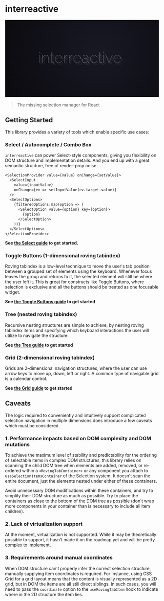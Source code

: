 # interreactive

![Logo image](media/logo.png)

> The missing selection manager for React

## Getting Started

This library provides a variety of tools which enable specific use cases:

### Select / Autocomplete / Combo Box

`interreactive` can power Select-style components, giving you flexibility on DOM structure and implementation details. And you end up with a great semantic structure, free of render-prop noise:

```tsx
<SelectionProvider value={value} onChange={setValue}>
  <SelectInput
    value={inputValue}
    onChange={ev => setInputValue(ev.target.value)}
  />
  <SelectOptions>
    {filteredOptions.map(option => (
      <SelectOption value={option} key={option}>
        {option}
      </SelectOption>
    ))}
  </SelectOptions>
</SelectionProvider>
```

**See [the Select guide](./guides/select.md) to get started.**

### Toggle Buttons (1-dimensional roving tabindex)

Roving tabindex is a low-level technique to move the user's tab position between a grouped set of elements using the keyboard. Whenever focus leaves the group and returns to it, the selected element will still be where the user left it. This is great for constructs like Toggle Buttons, where selection is exclusive and all the buttons should be treated as one focusable widget.

**See [the Toggle Buttons guide](./guides/toggle-buttons.md) to get started**

### Tree (nested roving tabindex)

Recursive nesting structures are simple to achieve, by nesting roving tabindex items and specifying which keyboard interactions the user will utilize to navigate the structure.

**See [the Tree guide](./guides/tree.md) to get started**

### Grid (2-dimensional roving tabindex)

Grids are 2-dimensional navigation structures, where the user can use arrow keys to move up, down, left or right. A common type of navigable grid is a calendar control.

**See [the Grid guide](./guides/grid.md) to get started**

## Caveats

The logic required to conveniently and intuitively support complicated selection navigation in multiple dimensions does introduce a few caveats which must be considered.

### 1. Performance impacts based on DOM complexity and DOM mutations

To achieve the maximum level of stability and predictability for the ordering of selectable items in complex DOM structures, this library relies on scanning the child DOM tree when elements are added, removed, or re-ordered within a `<RovingTabContainer>` or any component you attach to `useSelectionItemsContainer` of the Selection system. It doesn't scan the entire document, just the elements nested under either of these containers.

Avoid unnecessary DOM modifications within these containers, and try to simplify their DOM structure as much as possible. Try to place the containers as close to the bottom of the DOM tree as possible (don't wrap more components in your container than is necessary to include all item children).

### 2. Lack of virtualization support

At the moment, virtualization is not supported. While it may be theoretically possible to support, it hasn't made it on the roadmap yet and will be pretty complex to implement.

### 3. Requirements around manual coordinates

When DOM structure can't properly infer the correct selection structure, manually supplying item coordinates is required. For instance, using CSS Grid for a grid layout means that the content is visually represented as a 2D grid, but in DOM the items are all still direct siblings. In such cases, you will need to pass the `coordinate` option to the `useRovingTabItem` hook to indicate where in the 2D structure the item lies.
